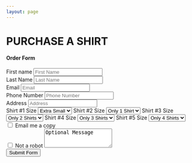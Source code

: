 ```yaml
---
layout: page
---
```


# PURCHASE A SHIRT

<section>
    <h4>Order Form</h4>
    <form class="form-inline" action="mailto:support@weartapparel.com" method="post" enctype="text/plain">
        <div class="form-group">
	    <label>First name</label>
            <input class="form-control" type="text" name="demo-firstname" id="demo-firstname" placeholder="First Name">
    	</div>
    	<div class="form-group">
	    <label>Last Name</label>
            <input class="form-control" type="text" name="demo-lastname" id="demo-lastname" value="" placeholder="Last Name" />
        </div>
        <div class="form-group">
	    <label>Email</label> 
            <input class="form-control" type="text" name="demo-email" id="demo-email" value="" placeholder="Email" />
    	</div>
        <div class="form-group">
	    <label>Phone Number</label>
            <input class="form-control" type="text" name="demo-phonenumber" id="demo-phonenumber" value="" placeholder="Phone Number" />
    	</div>
        <div class="form-group">
	    <label>Address</label>
            <input class="form-control" type="text"  name="demo-address" id="demo-address" value="" placeholder="Address" /> 
    	</div>
	<label>Shirt #1 Size</label>
        <select class="form-control">
	        <option>Extra Small</option>
		<option>Small</option>
		<option>Medium</option>
		<option>Large</option>
	    </select>
	<label>Shirt #2 Size</label>
	<select class="form-control">
		<option>Only 1 Shirt</option>
		<option>Extra Small</option>
		<option>Small</option>
		<option>Medium</option>
		<option>Large</option>
	    </select>
	<label>Shirt #3 Size</label>
	<select class="form-control">
		<option>Only 2 Shirts</option>
		<option>Extra Small</option>
		<option>Small</option>
		<option>Medium</option>
		<optoin>Large</option>
	    </select>
       <label>Shirt #4 Size</label>
       <select class="form-control">
                <option>Only 3 Shirts</option>
                <option>Extra Small</option>
                <option>Small</option>
                <option>Medium</option>
                <optoin>Large</option>
            </select>
       <label>Shirt #5 Size</label>
       <select class="form-control">
                <option>Only 4 Shirts</option>
                <option>Extra Small</option>
                <option>Small</option>
                <option>Medium</option>
                <optoin>Large</option>
            </select>
	<div class="checkbox">
	        <label>
		   <input type="checkbox" value"">
		   Email me a copy
		</label>
	</div>
        <div class="checkbox">
		<label>
                   <input type="checkbox" value="">
		   Not a robot
		</label>
         <textarea class="form-control" rows="3">Optional Message</textarea>
         </div>
	<button type="button" class="btn btn-default btn-lg btn-block">Submit Form</button>
